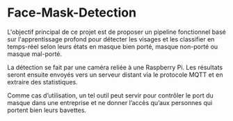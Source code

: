# Face-Mask-Detection
L'objectif principal de ce projet est de proposer un pipeline fonctionnel basé sur
l'apprentissage profond pour détecter les visages et les classifier en temps-réel selon
leurs états en masque bien porté, masque non-porté ou masque mal-porté.

La détection se fait par une caméra reliée à une Raspberry Pi. Les résultats seront
ensuite envoyés vers un serveur distant via le protocole MQTT et en extraire des
statistiques.

Comme cas d’utilisation, un tel outil peut servir pour contrôler le port du masque dans
une entreprise et ne donner l’accès qu’aux personnes qui portent bien leurs bavettes.
